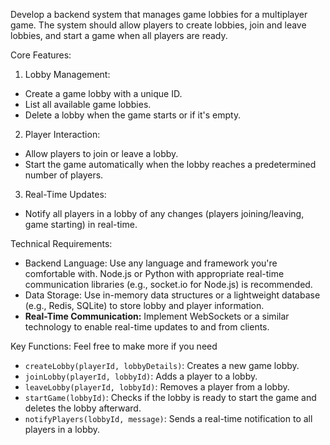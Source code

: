 Develop a backend system that manages game lobbies for a multiplayer game. The system should allow players to create lobbies, join and leave lobbies, and start a game when all players are ready.

Core Features:
1. Lobby Management:
- Create a game lobby with a unique ID.
- List all available game lobbies.
- Delete a lobby when the game starts or if it's empty.
2. Player Interaction:
- Allow players to join or leave a lobby.
- Start the game automatically when the lobby reaches a predetermined number of players.
3. Real-Time Updates:
- Notify all players in a lobby of any changes (players joining/leaving, game starting) in real-time.

Technical Requirements:
- Backend Language: Use any language and framework you're comfortable with. Node.js or Python with appropriate real-time communication libraries (e.g., socket.io for Node.js) is recommended.
- Data Storage: Use in-memory data structures or a lightweight database (e.g., Redis, SQLite) to store lobby and player information.
- **Real-Time Communication:** Implement WebSockets or a similar technology to enable real-time updates to and from clients.

Key Functions:
Feel free to make more if you need
- `createLobby(playerId, lobbyDetails)`: Creates a new game lobby.
- `joinLobby(playerId, lobbyId)`: Adds a player to a lobby.
- `leaveLobby(playerId, lobbyId)`: Removes a player from a lobby.
- `startGame(lobbyId)`: Checks if the lobby is ready to start the game and deletes the lobby afterward.
- `notifyPlayers(lobbyId, message)`: Sends a real-time notification to all players in a lobby.
